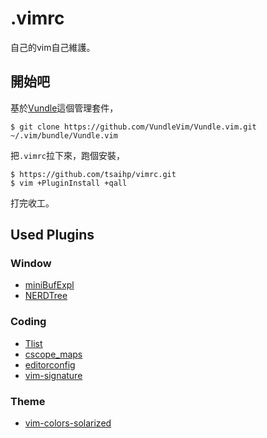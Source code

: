 # .vimrc

自己的vim自己維護。

## 開始吧

基於[Vundle](https://github.com/VundleVim/Vundle.vim)這個管理套件，

```
$ git clone https://github.com/VundleVim/Vundle.vim.git ~/.vim/bundle/Vundle.vim
```

把`.vimrc`拉下來，跑個安裝，

```
$ https://github.com/tsaihp/vimrc.git
$ vim +PluginInstall +qall
```

打完收工。

## Used Plugins 

### Window

* [miniBufExpl](http://www.vim.org/scripts/script.php?script_id=159)
* [NERDTree](https://github.com/scrooloose/nerdtree)


### Coding

* [Tlist](https://github.com/vim-scripts/taglist.vim)
* [cscope_maps](https://github.com/chazy/cscope_maps)
* [editorconfig](https://github.com/editorconfig/editorconfig-vim)
* [vim-signature](https://github.com/kshenoy/vim-signature)

### Theme

* [vim-colors-solarized](https://github.com/altercation/vim-colors-solarized)

